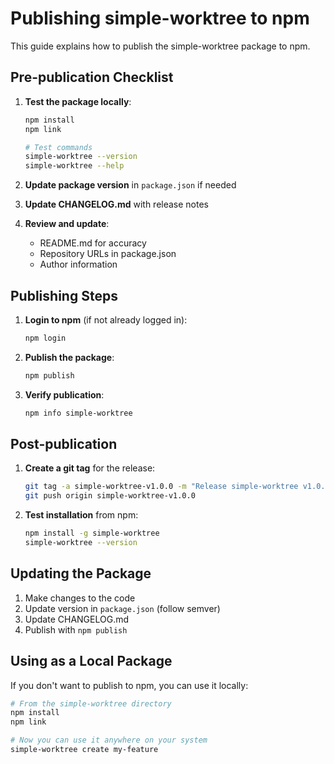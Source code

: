 # Publishing simple-worktree to npm

This guide explains how to publish the simple-worktree package to npm.

## Pre-publication Checklist

1. **Test the package locally**:
   ```bash
   npm install
   npm link
   
   # Test commands
   simple-worktree --version
   simple-worktree --help
   ```

2. **Update package version** in `package.json` if needed

3. **Update CHANGELOG.md** with release notes

4. **Review and update**:
   - README.md for accuracy
   - Repository URLs in package.json
   - Author information

## Publishing Steps

1. **Login to npm** (if not already logged in):
   ```bash
   npm login
   ```

2. **Publish the package**:
   ```bash
   npm publish
   ```

3. **Verify publication**:
   ```bash
   npm info simple-worktree
   ```

## Post-publication

1. **Create a git tag** for the release:
   ```bash
   git tag -a simple-worktree-v1.0.0 -m "Release simple-worktree v1.0.0"
   git push origin simple-worktree-v1.0.0
   ```

2. **Test installation** from npm:
   ```bash
   npm install -g simple-worktree
   simple-worktree --version
   ```

## Updating the Package

1. Make changes to the code
2. Update version in `package.json` (follow semver)
3. Update CHANGELOG.md
4. Publish with `npm publish`

## Using as a Local Package

If you don't want to publish to npm, you can use it locally:

```bash
# From the simple-worktree directory
npm install
npm link

# Now you can use it anywhere on your system
simple-worktree create my-feature
```
